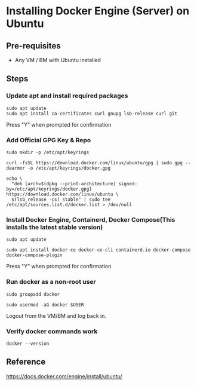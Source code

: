 # Installing Docker Engine (Server) on Ubuntu

## Pre-requisites
- Any VM / BM with Ubuntu installed

## Steps

### Update apt and install required packages  
```
sudo apt update
sudo apt install ca-certificates curl gnupg lsb-release curl git
```
Press "Y" when prompted for confirmation

### Add Official GPG Key & Repo
```
sudo mkdir -p /etc/apt/keyrings

curl -fsSL https://download.docker.com/linux/ubuntu/gpg | sudo gpg --dearmor -o /etc/apt/keyrings/docker.gpg

echo \
  "deb [arch=$(dpkg --print-architecture) signed-by=/etc/apt/keyrings/docker.gpg] https://download.docker.com/linux/ubuntu \
  $(lsb_release -cs) stable" | sudo tee /etc/apt/sources.list.d/docker.list > /dev/null
```

### Install Docker Engine, Containerd, Docker Compose(This installs the latest stable version)
```
sudo apt update

sudo apt install docker-ce docker-ce-cli containerd.io docker-compose docker-compose-plugin
```
Press "Y" when prompted for confirmation

### Run docker as a non-root user
```
sudo groupadd docker

sudo usermod -aG docker $USER
```

Logout from the VM/BM and log back in.

### Verify docker commands work
```
docker --version
```

## Reference
https://docs.docker.com/engine/install/ubuntu/

